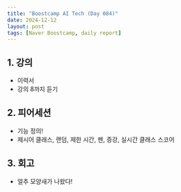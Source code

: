 ```yaml
---
title: "Boostcamp AI Tech (Day 084)"
date: 2024-12-12
layout: post
tags: [Naver Boostcamp, daily report]
---
```

## 1. 강의
- 이력서
- 강의 8까지 듣기

## 2. 피어세션
- 기능 정의!
- 제시어 클래스, 랜덤, 제한 시간, 펜, 증강, 실시간 클래스 스코어

## 3. 회고
- 얼추 모양새가 나왔다!